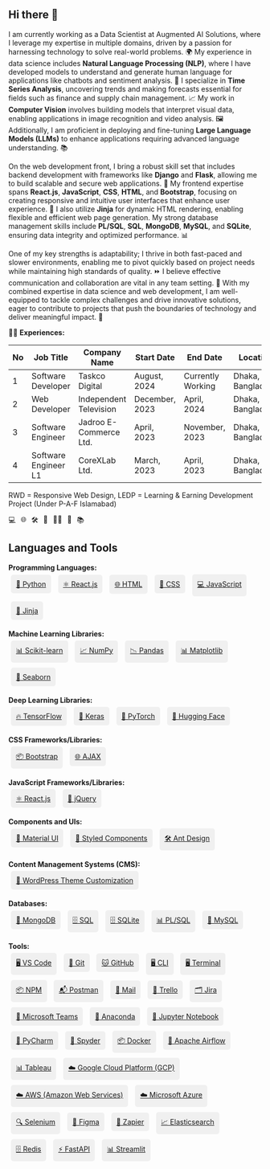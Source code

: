 ## Hi there 👋

I am currently working as a Data Scientist at Augmented AI Solutions, where I leverage my expertise in multiple domains, driven by a passion for harnessing technology to solve real-world problems. 🌍 My experience in data science includes **Natural Language Processing (NLP)**, where I have developed models to understand and generate human language for applications like chatbots and sentiment analysis. 🤖 I specialize in **Time Series Analysis**, uncovering trends and making forecasts essential for fields such as finance and supply chain management. 📈 My work in **Computer Vision** involves building models that interpret visual data, enabling applications in image recognition and video analysis. 🖼️ Additionally, I am proficient in deploying and fine-tuning **Large Language Models (LLMs)** to enhance applications requiring advanced language understanding. 📚

On the web development front, I bring a robust skill set that includes backend development with frameworks like **Django** and **Flask**, allowing me to build scalable and secure web applications. 🔧 My frontend expertise spans **React.js**, **JavaScript**, **CSS**, **HTML**, and **Bootstrap**, focusing on creating responsive and intuitive user interfaces that enhance user experience. 🎨 I also utilize **Jinja** for dynamic HTML rendering, enabling flexible and efficient web page generation. My strong database management skills include **PL/SQL**, **SQL**, **MongoDB**, **MySQL**, and **SQLite**, ensuring data integrity and optimized performance. 📊

One of my key strengths is adaptability; I thrive in both fast-paced and slower environments, enabling me to pivot quickly based on project needs while maintaining high standards of quality. ⏩ I believe effective communication and collaboration are vital in any team setting. 🤝 With my combined expertise in data science and web development, I am well-equipped to tackle complex challenges and drive innovative solutions, eager to contribute to projects that push the boundaries of technology and deliver meaningful impact. 🚀

👨‍💼 **Experiences:**

| No | Job Title                      | Company Name                     | Start Date     | End Date          | Location             |
|----|--------------------------------|----------------------------------|-----------------|-------------------|----------------------|
| 1  | Software Developer             | Taskco Digital                   | August, 2024    | Currently Working  | Dhaka, Bangladesh     |
| 2  | Web Developer                  | Independent Television            | December, 2023  | April, 2024       | Dhaka, Bangladesh     |
| 3  | Software Engineer              | Jadroo E-Commerce Ltd.           | April, 2023     | November, 2023    | Dhaka, Bangladesh     |
| 4  | Software Engineer L1           | CoreXLab Ltd.                    | March, 2023     | April, 2023       | Dhaka, Bangladesh     |

RWD = Responsive Web Design, LEDP = Learning & Earning Development Project (Under P-A-F Islamabad)

<div style="display: flex; gap: 10px;">
    <span title="Software Developer">💻</span>
    <span title="Web Developer">🌐</span>
    <span title="Software Engineer">🛠️</span>
    <span title="Software Engineer L1">🔧</span>
    <span title="Associate Software Engineer">👨‍💻</span>
    <span title="Freelance Web Developer">📝</span>
    <span title="Trainer, RWD">📚</span>
</div>

## Languages and Tools

**Programming Languages:**  
<a href="#" style="display:inline-block; padding:10px; background-color:#f0f0f0; border-radius:5px; margin:5px;">🐍 Python</a>
<a href="#" style="display:inline-block; padding:10px; background-color:#f0f0f0; border-radius:5px; margin:5px;">⚛️ React.js</a>
<a href="#" style="display:inline-block; padding:10px; background-color:#f0f0f0; border-radius:5px; margin:5px;">🌐 HTML</a>
<a href="#" style="display:inline-block; padding:10px; background-color:#f0f0f0; border-radius:5px; margin:5px;">🎨 CSS</a>
<a href="#" style="display:inline-block; padding:10px; background-color:#f0f0f0; border-radius:5px; margin:5px;">💻 JavaScript</a>
<a href="#" style="display:inline-block; padding:10px; background-color:#f0f0f0; border-radius:5px; margin:5px;">🔧 Jinja</a>

**Machine Learning Libraries:**  
<a href="#" style="display:inline-block; padding:10px; background-color:#f0f0f0; border-radius:5px; margin:5px;">📊 Scikit-learn</a>
<a href="#" style="display:inline-block; padding:10px; background-color:#f0f0f0; border-radius:5px; margin:5px;">📈 NumPy</a>
<a href="#" style="display:inline-block; padding:10px; background-color:#f0f0f0; border-radius:5px; margin:5px;">📉 Pandas</a>
<a href="#" style="display:inline-block; padding:10px; background-color:#f0f0f0; border-radius:5px; margin:5px;">📊 Matplotlib</a>
<a href="#" style="display:inline-block; padding:10px; background-color:#f0f0f0; border-radius:5px; margin:5px;">🌊 Seaborn</a>

**Deep Learning Libraries:**  
<a href="#" style="display:inline-block; padding:10px; background-color:#f0f0f0; border-radius:5px; margin:5px;">🔥 TensorFlow</a>
<a href="#" style="display:inline-block; padding:10px; background-color:#f0f0f0; border-radius:5px; margin:5px;">🧠 Keras</a>
<a href="#" style="display:inline-block; padding:10px; background-color:#f0f0f0; border-radius:5px; margin:5px;">🐍 PyTorch</a>
<a href="#" style="display:inline-block; padding:10px; background-color:#f0f0f0; border-radius:5px; margin:5px;">🤗 Hugging Face</a>

**CSS Frameworks/Libraries:**  
<a href="#" style="display:inline-block; padding:10px; background-color:#f0f0f0; border-radius:5px; margin:5px;">📦 Bootstrap</a>
<a href="#" style="display:inline-block; padding:10px; background-color:#f0f0f0; border-radius:5px; margin:5px;">🌐 AJAX</a>

**JavaScript Frameworks/Libraries:**  
<a href="#" style="display:inline-block; padding:10px; background-color:#f0f0f0; border-radius:5px; margin:5px;">⚛️ React.js</a>
<a href="#" style="display:inline-block; padding:10px; background-color:#f0f0f0; border-radius:5px; margin:5px;">📜 jQuery</a>

**Components and UIs:**  
<a href="#" style="display:inline-block; padding:10px; background-color:#f0f0f0; border-radius:5px; margin:5px;">🎨 Material UI</a>
<a href="#" style="display:inline-block; padding:10px; background-color:#f0f0f0; border-radius:5px; margin:5px;">💅 Styled Components</a>
<a href="#" style="display:inline-block; padding:10px; background-color:#f0f0f0; border-radius:5px; margin:5px;">🛠️ Ant Design</a>

**Content Management Systems (CMS):**  
<a href="#" style="display:inline-block; padding:10px; background-color:#f0f0f0; border-radius:5px; margin:5px;">📝 WordPress Theme Customization</a>

**Databases:**  
<a href="#" style="display:inline-block; padding:10px; background-color:#f0f0f0; border-radius:5px; margin:5px;">🍃 MongoDB</a>
<a href="#" style="display:inline-block; padding:10px; background-color:#f0f0f0; border-radius:5px; margin:5px;">🗄️ SQL</a>
<a href="#" style="display:inline-block; padding:10px; background-color:#f0f0f0; border-radius:5px; margin:5px;">🗄️ SQLite</a>
<a href="#" style="display:inline-block; padding:10px; background-color:#f0f0f0; border-radius:5px; margin:5px;">📊 PL/SQL</a>
<a href="#" style="display:inline-block; padding:10px; background-color:#f0f0f0; border-radius:5px; margin:5px;">🐬 MySQL</a>

**Tools:**  
<a href="#" style="display:inline-block; padding:10px; background-color:#f0f0f0; border-radius:5px; margin:5px;">🖥️ VS Code</a>
<a href="#" style="display:inline-block; padding:10px; background-color:#f0f0f0; border-radius:5px; margin:5px;">🌿 Git</a>
<a href="#" style="display:inline-block; padding:10px; background-color:#f0f0f0; border-radius:5px; margin:5px;">🐱 GitHub</a>
<a href="#" style="display:inline-block; padding:10px; background-color:#f0f0f0; border-radius:5px; margin:5px;">🖥️ CLI</a>
<a href="#" style="display:inline-block; padding:10px; background-color:#f0f0f0; border-radius:5px; margin:5px;">🖥️ Terminal</a>
<a href="#" style="display:inline-block; padding:10px; background-color:#f0f0f0; border-radius:5px; margin:5px;">📦 NPM</a>
<a href="#" style="display:inline-block; padding:10px; background-color:#f0f0f0; border-radius:5px; margin:5px;">📬 Postman</a>
<a href="#" style="display:inline-block; padding:10px; background-color:#f0f0f0; border-radius:5px; margin:5px;">📧 Mail</a>
<a href="#" style="display:inline-block; padding:10px; background-color:#f0f0f0; border-radius:5px; margin:5px;">📅 Trello</a>
<a href="#" style="display:inline-block; padding:10px; background-color:#f0f0f0; border-radius:5px; margin:5px;">🗂️ Jira</a>
<a href="#" style="display:inline-block; padding:10px; background-color:#f0f0f0; border-radius:5px; margin:5px;">💬 Microsoft Teams</a>
<a href="#" style="display:inline-block; padding:10px; background-color:#f0f0f0; border-radius:5px; margin:5px;">🐍 Anaconda</a>
<a href="#" style="display:inline-block; padding:10px; background-color:#f0f0f0; border-radius:5px; margin:5px;">📓 Jupyter Notebook</a>
<a href="#" style="display:inline-block; padding:10px; background-color:#f0f0f0; border-radius:5px; margin:5px;">🐍 PyCharm</a>
<a href="#" style="display:inline-block; padding:10px; background-color:#f0f0f0; border-radius:5px; margin:5px;">🐍 Spyder</a>
<a href="#" style="display:inline-block; padding:10px; background-color:#f0f0f0; border-radius:5px; margin:5px;">📦 Docker</a>
<a href="#" style="display:inline-block; padding:10px; background-color:#f0f0f0; border-radius:5px; margin:5px;">🚦 Apache Airflow</a>
<a href="#" style="display:inline-block; padding:10px; background-color:#f0f0f0; border-radius:5px; margin:5px;">📊 Tableau</a>
<a href="#" style="display:inline-block; padding:10px; background-color:#f0f0f0; border-radius:5px; margin:5px;">☁️ Google Cloud Platform (GCP)</a>
<a href="#" style="display:inline-block; padding:10px; background-color:#f0f0f0; border-radius:5px; margin:5px;">☁️ AWS (Amazon Web Services)</a>
<a href="#" style="display:inline-block; padding:10px; background-color:#f0f0f0; border-radius:5px; margin:5px;">☁️ Microsoft Azure</a>
<a href="#" style="display:inline-block; padding:10px; background-color:#f0f0f0; border-radius:5px; margin:5px;">🔍 Selenium</a>
<a href="#" style="display:inline-block; padding:10px; background-color:#f0f0f0; border-radius:5px; margin:5px;">🎨 Figma</a>
<a href="#" style="display:inline-block; padding:10px; background-color:#f0f0f0; border-radius:5px; margin:5px;">🔗 Zapier</a>
<a href="#" style="display:inline-block; padding:10px; background-color:#f0f0f0; border-radius:5px; margin:5px;">📈 Elasticsearch</a>
<a href="#" style="display:inline-block; padding:10px; background-color:#f0f0f0; border-radius:5px; margin:5px;">🗄️ Redis</a>
<a href="#" style="display:inline-block; padding:10px; background-color:#f0f0f0; border-radius:5px; margin:5px;">⚡ FastAPI</a>
<a href="#" style="display:inline-block; padding:10px; background-color:#f0f0f0; border-radius:5px; margin:5px;">📊 Streamlit</a>
